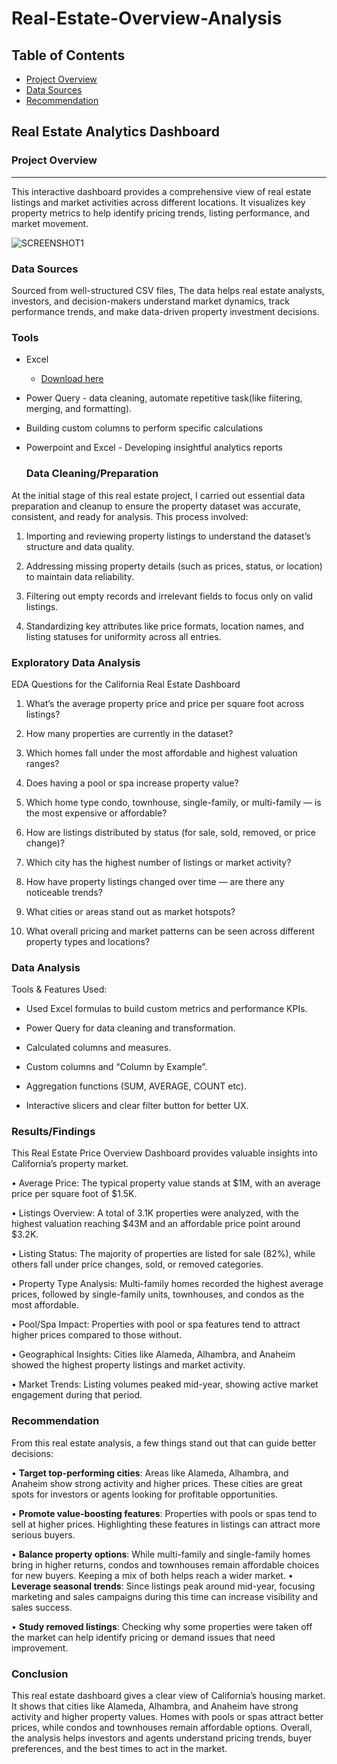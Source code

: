 # Real-Estate-Overview-Analysis

## Table of Contents

 - [Project Overview](#project-overview)
 - [Data Sources](#data-sources)
 - [Recommendation](recommendations)
   
## Real Estate Analytics Dashboard

### Project Overview
---

This interactive dashboard provides a comprehensive view of real estate listings and market activities across different locations. It visualizes key property metrics to help identify pricing trends, listing performance, and market movement.

![SCREENSHOT1](https://github.com/user-attachments/assets/f1789af1-6760-4a68-ac36-eb81218a1cc0)




### Data Sources

Sourced from well-structured CSV files, The data helps real estate analysts, investors, and decision-makers understand market dynamics, track performance trends, and make data-driven property investment decisions.

### Tools

- Excel
  - [Download here](https://microsoft.com)
- Power Query - data cleaning, automate repetitive task(like fiitering, merging, and formatting).
- Building custom columns to perform specific calculations
- Powerpoint and Excel - Developing insightful analytics reports


  ### Data Cleaning/Preparation

 At the initial stage of this real estate project, I carried out essential data preparation and cleanup to ensure the property dataset was accurate, consistent, and ready for analysis. This process involved:
 
1.	Importing and reviewing property listings to understand the dataset’s structure and data quality.
  
2.	Addressing missing property details (such as prices, status, or location) to maintain data reliability.
  
3.	Filtering out empty records and irrelevant fields to focus only on valid listings.
  
4.	Standardizing key attributes like price formats, location names, and listing statuses for uniformity across all entries.
  
### Exploratory Data Analysis

   EDA Questions for the California Real Estate Dashboard

1. What’s the average property price and price per square foot across listings?
  
2. How many properties are currently in the dataset?
  
3. Which homes fall under the most affordable and highest valuation ranges?
  
4. Does having a pool or spa increase property value?
  
5. Which home type  condo, townhouse, single-family, or multi-family — is the most expensive or affordable?
  
6. How are listings distributed by status (for sale, sold, removed, or price change)?
  
7. Which city has the highest number of listings or market activity?
  
8. How have property listings changed over time — are there any noticeable trends?
  
9. What cities or areas stand out as market hotspots?
  
10. What overall pricing and market patterns can be seen across different property types and locations?
    
### Data Analysis

Tools & Features Used:

- Used Excel formulas to build custom metrics and performance KPIs.

- Power Query for data cleaning and transformation.

- Calculated columns and measures.

- Custom columns and “Column by Example”.

- Aggregation functions (SUM, AVERAGE, COUNT etc).

- Interactive slicers and clear filter button for better UX.

### Results/Findings

This Real Estate Price Overview Dashboard provides valuable insights into California’s property market.

•	Average Price: The typical property value stands at $1M, with an average price per square foot of $1.5K.

•	Listings Overview: A total of 3.1K properties were analyzed, with the highest valuation reaching $43M and an affordable price point around  $3.2K.

•	Listing Status: The majority of properties are listed for sale (82%), while others fall under price changes, sold, or removed categories.

•	Property Type Analysis: Multi-family homes recorded the highest average prices, followed by single-family units, townhouses, and condos as the most affordable.

•	Pool/Spa Impact: Properties with pool or spa features tend to attract higher prices compared to those without.

•	Geographical Insights: Cities like Alameda, Alhambra, and Anaheim showed the highest property listings and market activity.

•	Market Trends: Listing volumes peaked mid-year, showing active market engagement during that period.

  ### Recommendation

  From this real estate analysis, a few things stand out that can guide better decisions:
  
•	**Target top-performing cities**: Areas like Alameda, Alhambra, and Anaheim show strong activity and higher prices. These cities are great spots for investors or agents 
  looking for profitable opportunities.
  
•	**Promote value-boosting features**: Properties with pools or spas tend to sell at higher prices. Highlighting these features in listings can attract more serious buyers.

•	**Balance property options**: While multi-family and single-family homes bring in higher returns, condos and townhouses remain affordable choices for new buyers. Keeping 
    a mix of both helps reach a wider market.
•	**Leverage seasonal trends**: Since listings peak around mid-year, focusing marketing and sales campaigns during this time can increase visibility and sales success.

•	**Study removed listings**: Checking why some properties were taken off the market can help identify pricing or demand issues that need improvement.

     
### Conclusion
This real estate dashboard gives a clear view of California’s housing market. It shows that cities like Alameda, Alhambra, and Anaheim have strong activity and higher property values. Homes with pools or spas attract better prices, while condos and townhouses remain affordable options. Overall, the analysis helps investors and agents understand pricing trends, buyer preferences, and the best times to act in the market.








